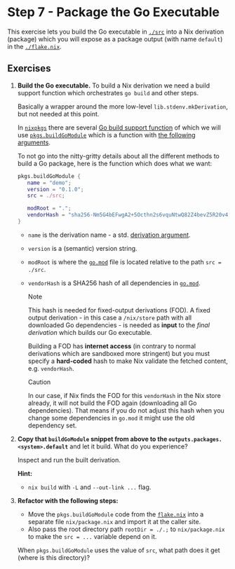 # Step 7 - Package the Go Executable

This exercise lets you build the Go executable in [`./src`](./src) into a Nix
derivation (package) which you will expose as a package output (with name
`default`) in the [`./flake.nix`](./flake.nix).

## Exercises

1. **Build the Go executable.** To build a Nix derivation we need a build
   support function which orchestrates `go build` and other steps.

   Basically a wrapper around the more low-level `lib.stdenv.mkDerivation`, but
   not needed at this point.

   In [`nixpkgs`](https://noogle.dev/) there are several
   [Go build support function](https://noogle.dev/q?term=buildGo) of which we
   will use
   [`pkgs.buildGoModule`](https://github.com/NixOS/nixpkgs/tree/master/pkgs/build-support/go/module.nix)
   which is a function with
   [the following arguments](https://github.com/NixOS/nixpkgs/blob/master/pkgs/build-support/go/module.nix#L19).

   To not go into the nitty-gritty details about all the different methods to
   build a Go package, here is the function which does what we want:

   ```nix
   pkgs.buildGoModule {
      name = "demo";
      version = "0.1.0";
      src = ./src;

      modRoot = ".";
      vendorHash = "sha256-Nm5G4bEFwgA2+5Octhn2s6vquNtwQ82Z4bevZ5R20v4=";
   }
   ```

   - `name` is the derivation name - a std.
     [derivation argument](https://nixos.org/manual/nixpkgs/stable/#sec-using-stdenv).

   - `version` is a (semantic) version string.

   - `modRoot` is where the [`go.mod`](./src/go.mod) file is located relative to
     the path `src = ./src`.

   - `vendorHash` is a SHA256 hash of all dependencies in
     [`go.mod`](./src/go.mod).

     > [!NOTE]
     >
     > This hash is needed for fixed-output derivations (FOD). A fixed output
     > derivation - in this case a `/nix/store` path with all downloaded Go
     > dependencies - is needed as **input** to the _final derivation_ which
     > builds our Go executable.
     >
     > Building a FOD has **internet access** (in contrary to normal derivations
     > which are sandboxed more stringent) but you must specify a **hard-coded**
     > hash to make Nix validate the fetched content, e.g. `vendorHash`.

     > [!CAUTION]
     >
     > In our case, if Nix finds the FOD for this `vendorHash` in the Nix store
     > already, it will not build the FOD again (downloading all Go
     > dependencies). That means if you do not adjust this hash when you change
     > some dependencies in `go.mod` it might use the old dependency set.

2. **Copy that `buildGoModule` snippet from above to the
   `outputs.packages.<system>.default`** and let it build. What do you
   experience?

   Inspect and run the built derivation.

   **Hint:**

   - `nix build` with `-L` and `--out-link ...` flag.

3. **Refactor with the following steps:**

   - Move the `pkgs.buildGoModule` code from the [`flake.nix`](./flake.nix) into
     a separate file `nix/package.nix` and import it at the caller site.
   - Also pass the root directory path `rootDir = ./.;` to `nix/package.nix` to
     make the `src = ...` variable depend on it.

   When `pkgs.buildGoModule` uses the value of `src`, what path does it get
   (where is this directory)?
